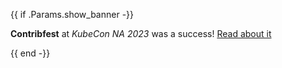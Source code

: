 {{ if .Params.show_banner -}}

<div class="o-banner">

**Contribfest** at _KubeCon NA 2023_ was a success!
[Read about it](/blog/2023/contribfest-na/)

</div>
{{ end -}}
